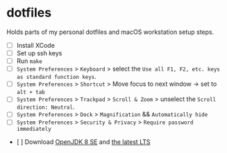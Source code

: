 # dotfiles
Holds parts of my personal dotfiles and macOS workstation setup steps.

* [ ] Install XCode
* [ ] Set up ssh keys
* [ ] Run `make`
* [ ] `System Preferences` > `Keyboard` > select the `Use all F1, F2, etc. keys as standard function keys`.
* [ ] `System Preferences` > `Shortcut` > Move focus to next window -> set to `alt + tab`
* [ ] `System Preferences` > `Trackpad` > `Scroll & Zoom` > unselect the `Scroll direction: Neutral`.
* [ ] `System Preferences` > `Dock` > `Magnification` && `Automatically hide`
* [ ] `System Preferences` > `Security & Privacy` > `Require password immediately`
* [ ] Download [OpenJDK 8 SE](https://www.azul.com/downloads/?version=java-8-lts&os=macos&package=jdk#zulu) and [the latest LTS](https://adoptium.net/en-GB/temurin/releases/?os=mac)
